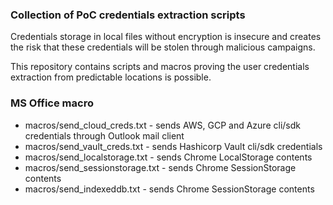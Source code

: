 ### Collection of PoC credentials extraction scripts

Credentials storage in local files without encryption is insecure and creates the risk that these credentials will be stolen through malicious campaigns.

This repository contains scripts and macros proving the user credentials extraction from predictable locations is possible.

### MS Office macro

* macros/send_cloud_creds.txt - sends AWS, GCP and Azure cli/sdk credentials through Outlook mail client
* macros/send_vault_creds.txt - sends Hashicorp Vault cli/sdk credentials
* macros/send_localstorage.txt - sends Chrome LocalStorage contents
* macros/send_sessionstorage.txt - sends Chrome SessionStorage contents
* macros/send_indexeddb.txt - sends Chrome SessionStorage contents